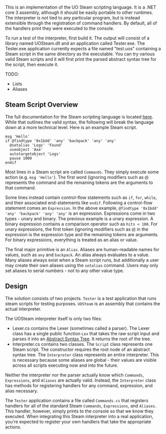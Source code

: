 This is an implementation of the UO Steam scripting language. It is a .NET core 3 assembly, although it should be easily portable to other runtimes. The interpreter is not tied to any particular program, but is instead extensible through the registration of command handlers. By default, all of the handlers print they were executed to the console.

To run a test of the interpreter, first build it. The output will consist of a library named UOSteam.dll and an application called Tester.exe. The Tester.exe application currently expects a file named "test.uos" containing a Steam script in the same directory as the executable. You can try various valid Steam scripts and it will first print the parsed abstract syntax tree for the script, then execute it.

TODO:
* Lists
* Aliases

Steam Script Overview
----------------------

The full documentation for the Steam scripting language is located [here](https://github.com/her/uosteam/blob/master/uos/UOSteamDocumentation.pdf). While that outlines the valid syntax, the following will break the language down at a more technical level. Here is an example Steam script.

~~~
msg 'Hello'
if @findtype '0x1bdd' 'any' 'backpack' 'any' 'any'
  @setalias 'Logs' 'Found'
  useobject 'Axe'
  autotargetobject 'Logs'
  pause 1000
endif
~~~

Most lines in a Steam script are called `Commands`. They simply execute some action (e.g. `msg 'Hello'`). The first word (ignoring modifiers such as `@`) represents the command and the remaining tokens are the arguments to that command.

Some lines instead contain control-flow statements such as `if`, `for`, `while`, and their associated end-statements like `endif`. Following a control-flow statement comes an `Expression`. In the above example, `@findtype '0x1bdd' 'any' 'backpack' 'any' 'any'` is an expression. Expressions come in two types - unary and binary. The previous example is a unary expression. A binary expression contains a comparison operator such as `hits < 100`. For unary expressions, the first token (ignoring modifiers such as `@`) in the expression is the expression type and the remaining tokens are arguments. For binary expressions, everything is treated as an alias or value.

The final major primitive is an `Alias`. Aliases are human-readable names for values, such as `any` and `backpack`. An alias always evaluates to a value. Many aliases always exist when a Steam script runs, but additionally a user may create their own aliases using the `setalias` command. Users may only set aliases to serial numbers - not to any other value type.

Design
------

The solution consists of two projects. `Tester` is a test application that runs steam scripts for testing purposes. `UOSteam` is an assembly that contains the actual interpreter.

The UOSteam interpreter itself is only two files:

* Lexer.cs contains the Lexer (sometimes called a parser). The Lexer class has a single public function `Lex` that takes the raw script input and parses it into an [Abstract Syntax Tree](https://en.wikipedia.org/wiki/Abstract_syntax_tree). It returns the root of the tree.
* Interpreter.cs contains two classes. The `Script` class represents one Steam script. The constructor requires the root node of an abstract syntax tree. The `Interpreter` class represents an entire interpreter. This is necessary because some aliases are global - their values are visible across all scripts executing now and into the future.

Neither the interpreter nor the parser actually know which `Commands`, `Expressions`, and `Aliases` are actually valid. Instead, the `Interpreter` class has methods for registering handlers for any command, expression, and alias necessary.

The `Tester` application contains a file called `Commands.cs` that registers handlers for all of the standard Steam `Commands`, `Expressions`, and `Aliases`. This handler, however, simply prints to the console so that we know they executed. When integrating this Steam interpreter into a real application, you're expected to register your own handlers that take the appropriate actions.